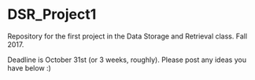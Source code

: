 # DSR_Project1
Repository for the first project in the Data Storage and Retrieval class. Fall 2017.

Deadline is October 31st (or 3 weeks, roughly). Please post any ideas you have below :)
